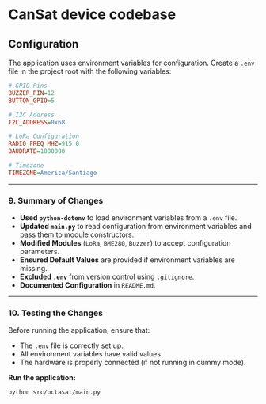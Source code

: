 # CanSat device codebase

## Configuration

The application uses environment variables for configuration. Create a `.env` file in the project root with the following variables:

```ini
# GPIO Pins
BUZZER_PIN=12
BUTTON_GPIO=5

# I2C Address
I2C_ADDRESS=0x68

# LoRa Configuration
RADIO_FREQ_MHZ=915.0
BAUDRATE=1000000

# Timezone
TIMEZONE=America/Santiago
```

---

### **9. Summary of Changes**

- **Used `python-dotenv`** to load environment variables from a `.env` file.
- **Updated `main.py`** to read configuration from environment variables and pass them to module constructors.
- **Modified Modules** (`LoRa`, `BME280`, `Buzzer`) to accept configuration parameters.
- **Ensured Default Values** are provided if environment variables are missing.
- **Excluded `.env`** from version control using `.gitignore`.
- **Documented Configuration** in `README.md`.

---

### **10. Testing the Changes**

Before running the application, ensure that:

- The `.env` file is correctly set up.
- All environment variables have valid values.
- The hardware is properly connected (if not running in dummy mode).

**Run the application:**

```bash
python src/octasat/main.py